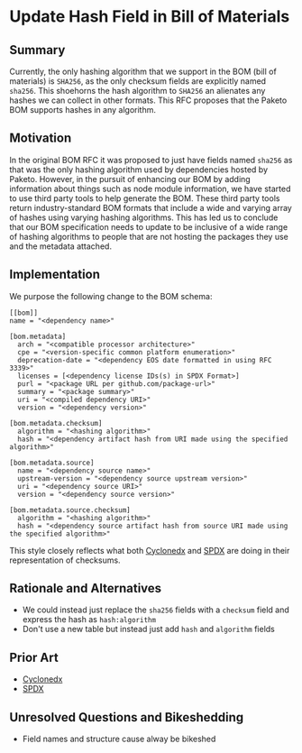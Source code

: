 # Update Hash Field in Bill of Materials

## Summary

Currently, the only hashing algorithm that we support in the BOM (bill of
materials) is `SHA256`, as the only checksum fields are explicitly named
`sha256`. This shoehorns the hash algorithm to `SHA256` an alienates any hashes
we can collect in other formats. This RFC proposes that the Paketo BOM supports
hashes in any algorithm.

## Motivation

In the original BOM RFC it was proposed to just have fields named `sha256` as
that was the only hashing algorithm used by dependencies hosted by Paketo.
However, in the pursuit of enhancing our BOM by adding information about things
such as node module information, we have started to use third party tools to
help generate the BOM. These third party tools return industry-standard BOM
formats that include a wide and varying array of hashes using varying hashing
algorithms. This has led us to conclude that our BOM specification needs to
update to be inclusive of a wide range of hashing algorithms to people that are
not hosting the packages they use and the metadata attached.

## Implementation

We purpose the following change to the BOM schema:
```
[[bom]]
name = "<dependency name>"

[bom.metadata]
  arch = "<compatible processor architecture>"
  cpe = "<version-specific common platform enumeration>"
  deprecation-date = "<dependency EOS date formatted in using RFC 3339>"
  licenses = [<dependency license IDs(s) in SPDX Format>]
  purl = "<package URL per github.com/package-url>"
  summary = "<package summary>"
  uri = "<compiled dependency URI>"
  version = "<dependency version>"

[bom.metadata.checksum]
  algorithm = "<hashing algorithm>"
  hash = "<dependency artifact hash from URI made using the specified algorithm>"

[bom.metadata.source]
  name = "<dependency source name>"
  upstream-version = "<dependency source upstream version>"
  uri = "<dependency source URI>"
  version = "<dependency source version>"

[bom.metadata.source.checksum]
  algorithm = "<hashing algorithm>"
  hash = "<dependency source artifact hash from source URI made using the specified algorithm>"
```

This style closely reflects what both
[Cyclonedx](https://cyclonedx.org/docs/1.2/#type_hashType) and
[SPDX](https://github.com/spdx/spdx-spec/blob/development/v2.2.1/schemas/spdx-schema.json)
are doing in their representation of checksums.

## Rationale and Alternatives

* We could instead just replace the `sha256` fields with a `checksum` field and
  express the hash as `hash:algorithm`
* Don't use a new table but instead just add `hash` and `algorithm` fields

## Prior Art
* [Cyclonedx](https://cyclonedx.org/docs/1.2/#type_hashType)
* [SPDX](https://github.com/spdx/spdx-spec/blob/development/v2.2.1/schemas/spdx-schema.json)

## Unresolved Questions and Bikeshedding

* Field names and structure cause alway be bikeshed
